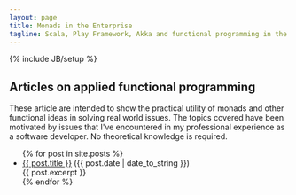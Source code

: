 ```yaml
---
layout: page
title: Monads in the Enterprise
tagline: Scala, Play Framework, Akka and functional programming in the e-Commerce world
---
```

{% include JB/setup %}
<h2>Articles on applied functional programming</h2>

These article are intended to show the practical utility of monads and other functional ideas in solving real world issues. The topics covered have been motivated by issues that I've encountered in my professional experience as a software developer. No theoretical knowledge is required.

<ul class="posts">
  {% for post in site.posts %}
    <li> <a href="{{ BASE_PATH }}{{ post.url }}">{{ post.title }}</a>
	(<span>{{ post.date | date_to_string }}</span>)
	<div class="post_excerpt">{{ post.excerpt }}</div>
    </li>
  {% endfor %}
</ul>



